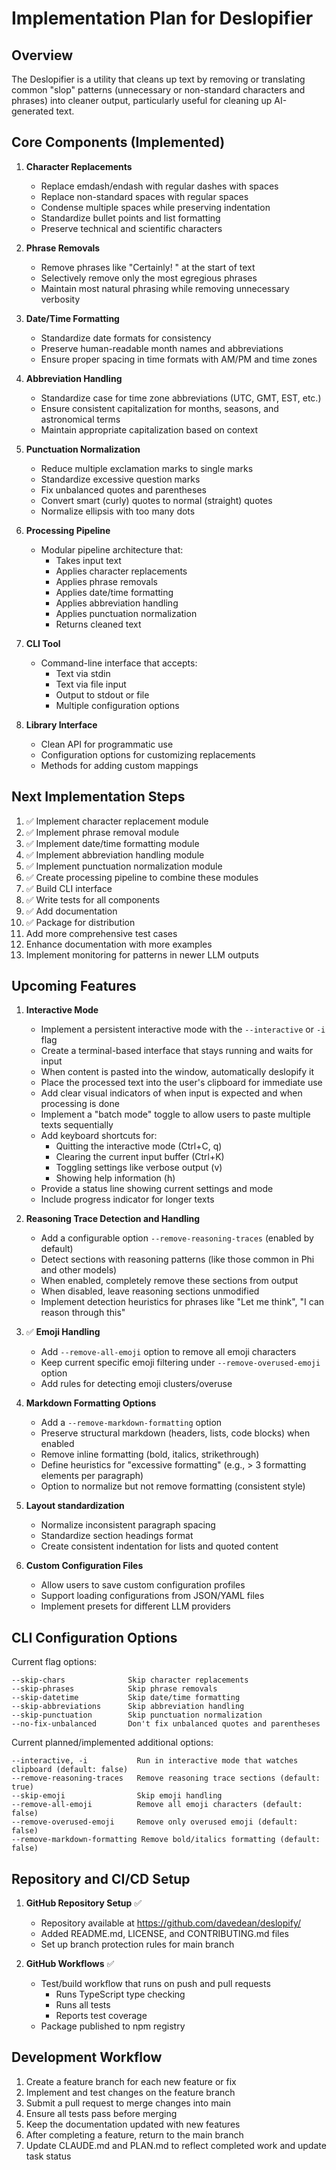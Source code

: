 # Implementation Plan for Deslopifier

## Overview
The Deslopifier is a utility that cleans up text by removing or translating common "slop" patterns (unnecessary or non-standard characters and phrases) into cleaner output, particularly useful for cleaning up AI-generated text.

## Core Components (Implemented)

1. **Character Replacements**
   - Replace emdash/endash with regular dashes with spaces
   - Replace non-standard spaces with regular spaces
   - Condense multiple spaces while preserving indentation
   - Standardize bullet points and list formatting
   - Preserve technical and scientific characters

2. **Phrase Removals**
   - Remove phrases like "Certainly! " at the start of text
   - Selectively remove only the most egregious phrases
   - Maintain most natural phrasing while removing unnecessary verbosity

3. **Date/Time Formatting**
   - Standardize date formats for consistency
   - Preserve human-readable month names and abbreviations
   - Ensure proper spacing in time formats with AM/PM and time zones

4. **Abbreviation Handling**
   - Standardize case for time zone abbreviations (UTC, GMT, EST, etc.)
   - Ensure consistent capitalization for months, seasons, and astronomical terms
   - Maintain appropriate capitalization based on context

5. **Punctuation Normalization**
   - Reduce multiple exclamation marks to single marks
   - Standardize excessive question marks
   - Fix unbalanced quotes and parentheses
   - Convert smart (curly) quotes to normal (straight) quotes
   - Normalize ellipsis with too many dots

6. **Processing Pipeline**
   - Modular pipeline architecture that:
     - Takes input text
     - Applies character replacements
     - Applies phrase removals
     - Applies date/time formatting
     - Applies abbreviation handling
     - Applies punctuation normalization
     - Returns cleaned text

7. **CLI Tool**
   - Command-line interface that accepts:
     - Text via stdin
     - Text via file input
     - Output to stdout or file
     - Multiple configuration options

8. **Library Interface**
   - Clean API for programmatic use
   - Configuration options for customizing replacements
   - Methods for adding custom mappings

## Next Implementation Steps

1. ✅ Implement character replacement module
2. ✅ Implement phrase removal module
3. ✅ Implement date/time formatting module
4. ✅ Implement abbreviation handling module
5. ✅ Implement punctuation normalization module
6. ✅ Create processing pipeline to combine these modules
7. ✅ Build CLI interface
8. ✅ Write tests for all components
9. ✅ Add documentation
10. ✅ Package for distribution
11. Add more comprehensive test cases
12. Enhance documentation with more examples
13. Implement monitoring for patterns in newer LLM outputs

## Upcoming Features

1. **Interactive Mode**
   - Implement a persistent interactive mode with the `--interactive` or `-i` flag
   - Create a terminal-based interface that stays running and waits for input
   - When content is pasted into the window, automatically deslopify it
   - Place the processed text into the user's clipboard for immediate use
   - Add clear visual indicators of when input is expected and when processing is done
   - Implement a "batch mode" toggle to allow users to paste multiple texts sequentially
   - Add keyboard shortcuts for:
     - Quitting the interactive mode (Ctrl+C, q)
     - Clearing the current input buffer (Ctrl+K)
     - Toggling settings like verbose output (v)
     - Showing help information (h)
   - Provide a status line showing current settings and mode
   - Include progress indicator for longer texts

2. **Reasoning Trace Detection and Handling**
   - Add a configurable option `--remove-reasoning-traces` (enabled by default)
   - Detect sections with reasoning patterns (like those common in Phi and other models)
   - When enabled, completely remove these sections from output
   - When disabled, leave reasoning sections unmodified
   - Implement detection heuristics for phrases like "Let me think", "I can reason through this"

3. ✅ **Emoji Handling**
   - Add `--remove-all-emoji` option to remove all emoji characters
   - Keep current specific emoji filtering under `--remove-overused-emoji` option
   - Add rules for detecting emoji clusters/overuse

4. **Markdown Formatting Options**
   - Add a `--remove-markdown-formatting` option
   - Preserve structural markdown (headers, lists, code blocks) when enabled
   - Remove inline formatting (bold, italics, strikethrough)
   - Define heuristics for "excessive formatting" (e.g., > 3 formatting elements per paragraph)
   - Option to normalize but not remove formatting (consistent style)

5. **Layout standardization**
   - Normalize inconsistent paragraph spacing
   - Standardize section headings format
   - Create consistent indentation for lists and quoted content

6. **Custom Configuration Files**
   - Allow users to save custom configuration profiles
   - Support loading configurations from JSON/YAML files
   - Implement presets for different LLM providers

## CLI Configuration Options

Current flag options:

```
--skip-chars              Skip character replacements
--skip-phrases            Skip phrase removals
--skip-datetime           Skip date/time formatting
--skip-abbreviations      Skip abbreviation handling
--skip-punctuation        Skip punctuation normalization
--no-fix-unbalanced       Don't fix unbalanced quotes and parentheses
```

Current planned/implemented additional options:

```
--interactive, -i           Run in interactive mode that watches clipboard (default: false)
--remove-reasoning-traces   Remove reasoning trace sections (default: true)
--skip-emoji                Skip emoji handling
--remove-all-emoji          Remove all emoji characters (default: false)  
--remove-overused-emoji     Remove only overused emoji (default: false)
--remove-markdown-formatting Remove bold/italics formatting (default: false)
```

## Repository and CI/CD Setup

1. **GitHub Repository Setup** ✅
   - Repository available at https://github.com/davedean/deslopify/
   - Added README.md, LICENSE, and CONTRIBUTING.md files
   - Set up branch protection rules for main branch

2. **GitHub Workflows** ✅
   - Test/build workflow that runs on push and pull requests
     - Runs TypeScript type checking
     - Runs all tests
     - Reports test coverage
   - Package published to npm registry

## Development Workflow

1. Create a feature branch for each new feature or fix
2. Implement and test changes on the feature branch
3. Submit a pull request to merge changes into main
4. Ensure all tests pass before merging
5. Keep the documentation updated with new features
6. After completing a feature, return to the main branch
7. Update CLAUDE.md and PLAN.md to reflect completed work and update task status